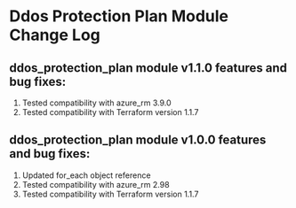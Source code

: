 # Ddos Protection Plan Module Change Log

## ddos_protection_plan module v1.1.0 features and bug fixes:

1. Tested compatibility with azure_rm 3.9.0
2. Tested compatibility with Terraform version 1.1.7


## ddos_protection_plan module v1.0.0 features and bug fixes:

1. Updated for_each object reference
2. Tested compatibility with azure_rm 2.98
3. Tested compatibility with Terraform version 1.1.7
